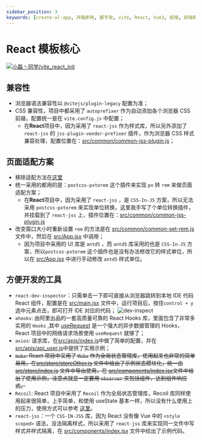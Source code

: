 ```yaml
---
sidebar_position: 3
keywords: [create-wl-app, 开箱即用, 脚手架, vite, React, Vue3, 前端, 前端框架, 前端开发, 前端开发工具]
---
```


# React 模板核心

[![小磊丶同学/vite_react_init](https://gitee.com/whyfail/vite_react_init/widgets/widget_card.svg?colors=4183c4,ffffff,ffffff,e3e9ed,666666,9b9b9b)](https://gitee.com/whyfail/vite_react_init)

## 兼容性

- 浏览器语法兼容性以 `@vitejs/plugin-legacy` 配置为准；
- CSS 兼容性，项目中都采用了 `autoprefixer` 作为自动添加各个浏览器 CSS 前缀，配置统一是在 `vite.config.js` 中配置；
  - 在**React**项目中，因为采用了 `react-jss` 作为样式库，所以另外添加了 `react-jss` 的 `jss-plugin-vendor-prefixer` 插件，作为浏览器 CSS 样式兼容处理，配置位置在：[src/common/common-jss-plugin.js](https://gitee.com/whyfail/vite_react_init/blob/master/src/common/common-jss-plugin.js)；

## 页面适配方案

- 移除适配方法在[这里](/blog/2023-10-17)
- 统一采用的都用的是：`postcss-pxtorem` 这个插件来实现 `px` 转 `rem` 来做页面适配方案；
  - 在**React**项目中，因为采用了 `react-jss` ，是 `CSS-In-JS` 方案，所以无法采用 `postcss-pxtorem` 来实现单位转换，这里我手写了个单位转换插件，并挂载到了 `react-jss` 上，插件位置在：[src/common/common-jss-plugin.js](https://gitee.com/whyfail/vite_react_init/blob/master/src/common/common-jss-plugin.js)
- 改变窗口大小时重新设置 `rem` 的方法是在 [src/common/common-set-rem.js](https://gitee.com/whyfail/vite_react_init/blob/master/src/common/common-set-rem.js) 文件中，然后在 [src/App.jsx](https://gitee.com/whyfail/vite_react_init/blob/master/src/App.jsx) 中调用；
  - 因为项目中采用的 UI 库是 `antd5` ，而 `antd5` 库采用的也是 `CSS-In-JS` 方案，所以`postcss-pxtorem` 这个插件也是没有办法修改它的样式单位，所以在 [src/App.jsx](https://gitee.com/whyfail/vite_react_init/blob/master/src/App.jsx) 中进行手动修改 `antd5` 样式单位。

## 方便开发的工具

- `react-dev-inspector`：只需单击一下即可直接从浏览器跳转到本地 IDE 代码 React 组件，配置是在 [src/main.jsx](https://gitee.com/whyfail/vite_react_init/blob/master/src/main.jsx) 文件中，运行项目后，按住`control + y` 选中元素点击，即可打开 IDE 对应的代码；
  ![dev-inspect](https://react-dev-inspector.zthxxx.me/images/inspect.gif)
- `ahooks`: 由阿里出品的一套高质量可靠的 React Hooks 库，里面包含了非常多实用的 `Hooks` ,其中 [useRequest](https://ahooks.js.org/zh-CN/hooks/use-request/index) 是一个强大的异步数据管理的 Hooks，React 项目中的网络请求场景使用 `useRequest` 就够了；
- `axios`: 请求库，在[src/apis/index.js](https://gitee.com/whyfail/vite_react_init/blob/master/src/apis/index.js)中做了简单的配置，并在[src/apis/api_user.js](https://gitee.com/whyfail/vite_react_init/blob/master/src/apis/api_user.js)中提供了实用示例；
- ~~`mobx`: React 项目中采用了 `Mobx` 作为全局状态管理库，使用起来也非常的简单易用，在[src/store/storeOther.js](https://gitee.com/whyfail/vite_react_init/blob/master/src/store/storeOther.js) 文件中给出了示例状态模块化，统一由[src/store/index.js](https://gitee.com/whyfail/vite_react_init/blob/master/src/store/index.js) 文件中导出使用，在 [src/components/index.jsx](https://gitee.com/whyfail/vite_react_init/blob/master/src/components/index.jsx)文件中给出了使用示例，注意点就是一定要用 `observer` 来包括组件，达到组件响应式。~~
- `Recoil`: React 项目中采用了 `Recoil` 作为全局状态管理库，Recoil 库同样使用起来很简单，上手简单，和使用 useState 基本一样，所以没有什么使用上的压力，使用方式可以参考 [这里](/blog/2023-05-24)。
- `react-jss`：一个 `CSS-IN-JSS` 库，因为 React 没有像 Vue 中的 `<style scoped>` 语法，没法隔离样式，所以采用了 `react-jss` 库来实现同一文件中写样式并样式隔离，在 [src/components/index.jsx](https://gitee.com/whyfail/vite_react_init/blob/master/src/components/index.jsx) 文件中给出了示例代码。

